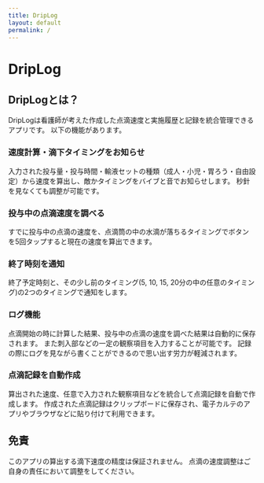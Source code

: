 ```yaml
---
title: DripLog
layout: default
permalink: /
---
```


# DripLog
## DripLogとは？

DripLogは看護師が考えた作成した点滴速度と実施履歴と記録を統合管理できるアプリです。
以下の機能があります。
### 速度計算・滴下タイミングをお知らせ
入力された投与量・投与時間・輸液セットの種類（成人・小児・胃ろう・自由設定）から速度を算出し、敵かタイミングをバイブと音でお知らせします。
秒針を見なくても調整が可能です。
### 投与中の点滴速度を調べる
すでに投与中の点滴の速度を、点滴筒の中の水滴が落ちるタイミングでボタンを5回タップすると現在の速度を算出できます。
### 終了時刻を通知
終了予定時刻と、その少し前のタイミング(5, 10, 15, 20分の中の任意のタイミング)の2つのタイミングで通知をします。
### ログ機能
点滴開始の時に計算した結果、投与中の点滴の速度を調べた結果は自動的に保存されます。
また刺入部などの一定の観察項目を入力することが可能です。
記録の際にログを見ながら書くことができるので思い出す労力が軽減されます。
### 点滴記録を自動作成
算出された速度、任意で入力された観察項目などを統合して点滴記録を自動で作成します。
作成された点滴記録はクリップボードに保存され、電子カルテのアプリやブラウザなどに貼り付けて利用できます。

## 免責

このアプリの算出する滴下速度の精度は保証されません。
点滴の速度調整はご自身の責任において調整をしてください。